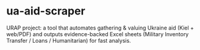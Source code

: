 # ua-aid-scraper
URAP project: a tool that automates gathering &amp; valuing Ukraine aid (Kiel + web/PDF) and outputs evidence-backed Excel sheets (Military Inventory Transfer / Loans / Humanitarian) for fast analysis.

